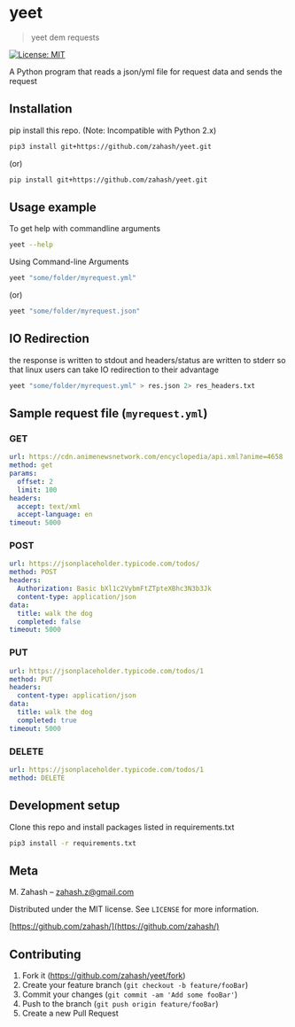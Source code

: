 # yeet

> yeet dem requests

[![License: MIT](https://img.shields.io/badge/License-MIT-yellow.svg)](https://opensource.org/licenses/MIT)

A Python program that reads a json/yml file for request data and sends the request

## Installation

pip install this repo.
(Note: Incompatible with Python 2.x)

```sh
pip3 install git+https://github.com/zahash/yeet.git
```

(or)

```sh
pip install git+https://github.com/zahash/yeet.git
```

## Usage example

To get help with commandline arguments

```sh
yeet --help
```

Using Command-line Arguments

```sh
yeet "some/folder/myrequest.yml"
```

(or)

```sh
yeet "some/folder/myrequest.json"
```

## IO Redirection

the response is written to stdout and headers/status are written to stderr so that linux users can take IO redirection to their advantage

```sh
yeet "some/folder/myrequest.yml" > res.json 2> res_headers.txt
```

## Sample request file (`myrequest.yml`)

### GET

```yaml
url: https://cdn.animenewsnetwork.com/encyclopedia/api.xml?anime=4658
method: get
params:
  offset: 2
  limit: 100
headers:
  accept: text/xml
  accept-language: en
timeout: 5000
```

### POST

```yaml
url: https://jsonplaceholder.typicode.com/todos/
method: POST
headers:
  Authorization: Basic bXl1c2VybmFtZTpteXBhc3N3b3Jk
  content-type: application/json
data:
  title: walk the dog
  completed: false
timeout: 5000
```

### PUT

```yaml
url: https://jsonplaceholder.typicode.com/todos/1
method: PUT
headers:
  content-type: application/json
data:
  title: walk the dog
  completed: true
timeout: 5000
```

### DELETE

```yaml
url: https://jsonplaceholder.typicode.com/todos/1
method: DELETE
```

## Development setup

Clone this repo and install packages listed in requirements.txt

```sh
pip3 install -r requirements.txt
```

## Meta

M. Zahash – zahash.z@gmail.com

Distributed under the MIT license. See `LICENSE` for more information.

[https://github.com/zahash/](https://github.com/zahash/)

## Contributing

1. Fork it (<https://github.com/zahash/yeet/fork>)
2. Create your feature branch (`git checkout -b feature/fooBar`)
3. Commit your changes (`git commit -am 'Add some fooBar'`)
4. Push to the branch (`git push origin feature/fooBar`)
5. Create a new Pull Request
